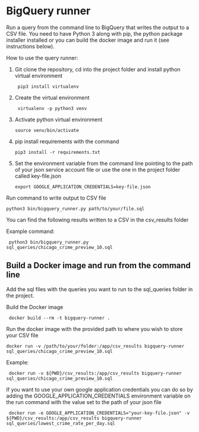 # BigQuery runner 
Run a query from the command line to BigQuery that writes the output to a CSV file.
You need to have Python 3 along with pip, the python package installer installed or you
can build the docker image and run it (see instructions below). 

How to use the query runner:

1. Git clone the repository, cd into the project folder and install python virtual environment
    
        pip3 install virtualenv
        
2. Create the virtual environment
        
        virtualenv -p python3 venv
        
3. Activate python virtual environment
       
       source venv/bin/activate 
       
4. pip install requirements with the command

       pip3 install -r requirements.txt
        
5. Set the environment variable from the command line pointing to the path of your json service account file
    or use the one in the project folder called key-file.json

       export GOOGLE_APPLICATION_CREDENTIALS=key-file.json

    
Run command to write output to CSV file

    python3 bin/bigquery_runner.py path/to/your/file.sql

You can find the following results written to a CSV in the csv_results folder

Example command:

     python3 bin/bigquery_runner.py sql_queries/chicago_crime_preview_10.sql


## Build a Docker image and run from the command line

Add the sql files with the queries you want to run to the sql_queries folder in the project.

Build the Docker image

     docker build --rm -t bigquery-runner .

Run the docker image with the provided path to where you wish to store your CSV file

    docker run -v /path/to/your/folder:/app/csv_results bigquery-runner sql_queries/chicago_crime_preview_10.sql 

Example:
    
     docker run -v ${PWD}/csv_results:/app/csv_results bigquery-runner sql_queries/chicago_crime_preview_10.sql 
     
If you want to use your own google application credentials you can do so by adding the GOOGLE_APPLICATION_CREDENTIALS
environment variable on the run command with the value set to the path of your json file


     docker run -e GOOGLE_APPLICATION_CREDENTIALS="your-key-file.json" -v ${PWD}/csv_results:/app/csv_results bigquery-runner sql_queries/lowest_crime_rate_per_day.sql 